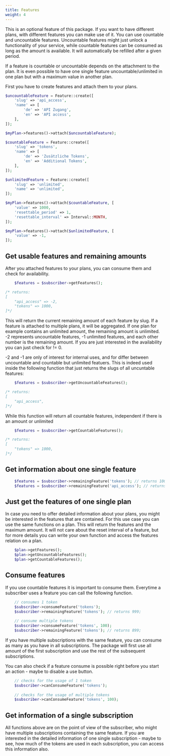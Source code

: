```yaml
---
title: Features
weight: 4
---
```


This is an optional feature of this package. If you want to have different plans, with different features
you can make use of it. You can use countable and uncountable features. Uncountable features might just 
unlock a functionality of your service, while countable features can be consumed as long as the amount is
available. It will automatically be refilled after a given period.

If a feature is countable or uncountable depends on the attachment to the plan. It is even possible to have
one single feature uncountable/unlimited in one plan but with a maximum value in another plan. 

First you have to create features and attach them to your plans.

```php 
$uncountableFeature = Feature::create([
    'slug' => 'api_access',
    'name' => [
        'de' => 'API Zugang',
        'en' => 'API access',
    ],
]);

$myPlan->features()->attach($uncountableFeature);

$countableFeature = Feature::create([
    'slug' => 'tokens',
    'name' => [
        'de' => 'Zusätzliche Tokens',
        'en' => 'Additional Tokens',
    ],
]);

$unlimitedFeature = Feature::create([
    'slug' => 'unlimited',
    'name' => 'unlimited',
]);

$myPlan->features()->attach($countableFeature, [
    'value' => 1000,
    'resettable_period' => 1,
    'resettable_interval' => Interval::MONTH,
]);

$myPlan->features()->attach($unlimitedFeature, [
    'value' => -1,
]);

```

## Get usable features and remaining amounts

After you attached features to your plans, you can consume them and check for availability.

```php 
    $features = $subscriber->getFeatures();

/* returns: 
[
    "api_access" => -2,
    "tokens" => 1000,
]*/ 
```

This will return the current remaining amount of each feature by slug. If a feature is attached to multiple plans, it will
be aggregated. If one plan for example contains an unlimited amount, the remaining amount is unlimited. 
-2 represents uncountable features, -1 unlimited features, and each other number is the remaining amount.
If you are just interested in the availability you can just check for != 0.

-2 and -1 are only of interest for internal uses, and for differ between uncountable and countable but unlimited featuers.
This is indeed used inside the following function that just returns the slugs of all uncuntable features:

```php 
    $features = $subscriber->getUncountableFeatures();

/* returns: 
[
    "api_access",
]*/ 
```

While this function will return all countable features, independent if there is an amount or unlimited

```php 
    $features = $subscriber->getCountableFeatures();

/* returns: 
[
    "tokens" => 1000,
]*/ 
```

## Get information about one single feature

```php 
    $features = $subscriber->remainingFeature('tokens'); // returns 1000;
    $features = $subscriber->remainingFeature('api_access'); // returns -2;
```

## Just get the features of one single plan

In case you need to offer detailed information about your plans, you might be interested in the features that are 
contained. For this use case you can use the same functions on a plan. This will return the features and the maximum
amount. It will not care about the reset interval of a feature, but for more details you can write your own function
and access the features relation on a plan.

```php 
    $plan->getFeatures();
    $plan->getUncountableFeatures();
    $plan->getCountableFeatures();
```

## Consume features

If you use countable features it is important to consume them. Everytime a subscriber uses a feature you can call
the following function.

```php 
    // consumes 1 token
    $subscriber->consumeFeature('tokens');
    $subscriber->remainingFeature('tokens'); // returns 999;
    
    // consume multiple tokens
    $subscriber->consumeFeature('tokens', 100);
    $subscriber->remainingFeature('tokens'); // returns 899;
```

If you have multiple subscriptions with the same feature, you can consume as many as you have in all subscriptions.
The package will first use all amount of the first subscription and use the rest of the subsequent subscriptions.

You can also check if a feature consume is possible right before you start an action - maybe to disable a use button.

```php 
    // checks for the usage of 1 token
    $subscriber->canConsumeFeature('tokens');
    
    // checks for the usage of multiple tokens
    $subscriber->canConsumeFeature('tokens', 100);
```

## Get information of a single subscription

All functions above are on the point of view of the subscriber, who might have multiple subscriptions containing the 
same feature. If you are interested in the detailed information of one single subscription - maybe to see, how much 
of the tokens are used in each subscription, you can access this information also.

